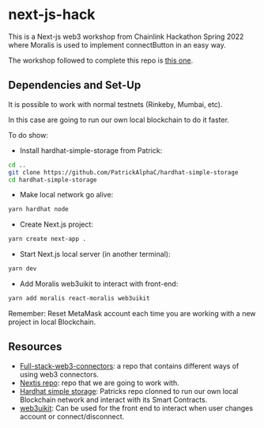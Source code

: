 # next-js-hack

This is a Next-js web3 workshop from Chainlink Hackathon Spring 2022 where Moralis is used to implement connectButton in an easy way.

The workshop followed to complete this repo is [this one](https://www.youtube.com/watch?v=l4r0IXjAlpc).

## Dependencies and Set-Up
It is possible to work with normal testnets (Rinkeby, Mumbai, etc).

In this case are going to run our own local blockchain to do it faster. 

To do show:

- Install hardhat-simple-storage from Patrick:
```bash
cd ..
git clone https://github.com/PatrickAlphaC/hardhat-simple-storage
cd hardhat-simple-storage
```

- Make local network go alive:
```bash
yarn hardhat node
```

- Create Next.js project:
```bash
yarn create next-app .
```

- Start Next.js local server (in another terminal):
```bash
yarn dev
```

- Add Moralis web3uikit to interact with front-end:
```bash
yarn add moralis react-moralis web3uikit
```

Remember: Reset MetaMask account each time you are working with a new project in local Blockchain.

## Resources
- [Full-stack-web3-connectors](https://github.com/PatrickAlphaC/full-stack-web3-metamask-connectors): a repo that contains different ways of using web3 connectors.
- [Nextjs repo](https://github.com/PatrickAlphaC/nextjs-moralis-metamask-connect/tree/cd4ff2ce34ecec6874e8fa32df8f44cef962b6e7): repo that we are going to work with.
- [Hardhat simple storage](https://github.com/PatrickAlphaC/hardhat-simple-storage): Patricks repo clonned to run our own local Blockchain network and interact with its Smart Contracts.
- [web3uikit](https://github.com/web3ui/web3uikit): Can be used for the front end to interact when user changes account or connect/disconnect.
